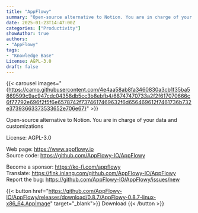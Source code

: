 ```yaml
---
title: "AppFlowy"
summary: "Open-source alternative to Notion. You are in charge of your data and customizations"
date: 2025-01-23T14:47:00Z
categories: ["Productivity"]
showAuthor: true
authors:
- "AppFlowy"
tags: 
- "Knowledge Base"
License: AGPL-3.0
draft: false
---
```


{{< carousel images="{https://camo.githubusercontent.com/4e4aa58ab8fa3460830a3cb1f35ba5869599c9ac947cdc04358db5cc3b8ebfb4/68747470733a2f2f617070666c6f77792e696f2f5f6e6578742f7374617469632f6d656469612f7461736b732e37393663373533652e706e67}" >}}

Open-source alternative to Notion. You are in charge of your data and customizations

License: AGPL-3.0

Web page: <https://www.appflowy.io>  
Source code: <https://github.com/AppFlowy-IO/AppFlowy>

Become a sponsor: <https://ko-fi.com/appflowy>  
Translate: <https://fink.inlang.com/github.com/AppFlowy-IO/AppFlowy>  
Report the bug: <https://github.com/AppFlowy-IO/AppFlowy/issues/new>  

{{< button href="https://github.com/AppFlowy-IO/AppFlowy/releases/download/0.8.7/AppFlowy-0.8.7-linux-x86_64.AppImage" target="_blank">}}
Download
{{< /button >}}